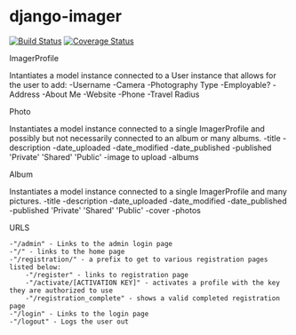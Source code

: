 # django-imager

[![Build Status](https://travis-ci.org/Copenbacon/django-imager.svg?branch=front-end-1)](https://travis-ci.org/Copenbacon/django-imager)
[![Coverage Status](https://coveralls.io/repos/github/Copenbacon/django-imager/badge.svg?branch=front-end-1)](https://coveralls.io/github/Copenbacon/django-imager?branch=front-end-1)

ImagerProfile

Intantiates a model instance connected to a User instance that allows for the user to add:  -Username -Camera -Photography Type -Employable? -Address -About Me -Website -Phone -Travel Radius 

Photo

Instantiates a model instance connected to a single ImagerProfile and possibly but not necessarily connected to an album or many albums.  -title -description -date_uploaded -date_modified -date_published -published 'Private' 'Shared' 'Public' -image to upload -albums 

Album

Instantiates a model instance connected to a single ImagerProfile and many pictures.  -title -description -date_uploaded -date_modified -date_published -published 'Private' 'Shared' 'Public' -cover -photos 

URLS

```
-"/admin" - Links to the admin login page
-"/" - links to the home page
-"/registration/" - a prefix to get to various registration pages listed below:
    -"/register" - links to registration page
    -"/activate/[ACTIVATION KEY]" - activates a profile with the key they are authorized to use
    -"/registration_complete" - shows a valid completed registration page
-"/login" - Links to the login page
-"/logout" - Logs the user out
```
